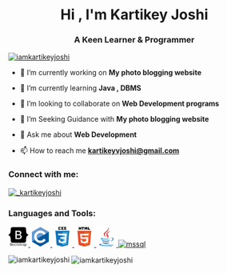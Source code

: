<h1 align="center">Hi , I'm Kartikey Joshi</h1>
<h3 align="center">A Keen Learner & Programmer</h3>

<p align="left"> <a href="https://github.com/ryo-ma/github-profile-trophy"><img src="https://github-profile-trophy.vercel.app/?username=iamkartikeyjoshi" alt="iamkartikeyjoshi" /></a> </p>

- 🔭 I’m currently working on **My photo blogging website**

- 🌱 I’m currently learning **Java , DBMS**

- 👯 I’m looking to collaborate on **Web Development programs**

- 🤝 I’m Seeking Guidance with **My photo blogging website**

- 💬 Ask me about **Web Development**

- 📫 How to reach me **kartikeyvjoshi@gmail.com**

<h3 align="left">Connect with me:</h3>
<p align="left">
<a href="https://instagram.com/_kartikeyjoshi" target="blank"><img align="center" src="https://raw.githubusercontent.com/rahuldkjain/github-profile-readme-generator/master/src/images/icons/Social/instagram.svg" alt="_kartikeyjoshi" height="30" width="40" /></a>
</p>

<h3 align="left">Languages and Tools:</h3>
<p align="left"> <a href="https://getbootstrap.com" target="_blank" rel="noreferrer"> <img src="https://raw.githubusercontent.com/devicons/devicon/master/icons/bootstrap/bootstrap-plain-wordmark.svg" alt="bootstrap" width="40" height="40"/> </a> <a href="https://www.cprogramming.com/" target="_blank" rel="noreferrer"> <img src="https://raw.githubusercontent.com/devicons/devicon/master/icons/c/c-original.svg" alt="c" width="40" height="40"/> </a> <a href="https://www.w3schools.com/css/" target="_blank" rel="noreferrer"> <img src="https://raw.githubusercontent.com/devicons/devicon/master/icons/css3/css3-original-wordmark.svg" alt="css3" width="40" height="40"/> </a> <a href="https://www.w3.org/html/" target="_blank" rel="noreferrer"> <img src="https://raw.githubusercontent.com/devicons/devicon/master/icons/html5/html5-original-wordmark.svg" alt="html5" width="40" height="40"/> </a> <a href="https://www.java.com" target="_blank" rel="noreferrer"> <img src="https://raw.githubusercontent.com/devicons/devicon/master/icons/java/java-original.svg" alt="java" width="40" height="40"/> </a> <a href="https://www.microsoft.com/en-us/sql-server" target="_blank" rel="noreferrer"> <img src="https://www.svgrepo.com/show/303229/microsoft-sql-server-logo.svg" alt="mssql" width="40" height="40"/> </a> </p>

<p><img align="left" src="https://github-readme-stats.vercel.app/api/top-langs?username=iamkartikeyjoshi&show_icons=true&locale=en&layout=compact" alt="iamkartikeyjoshi" /></p>

<p>&nbsp;<img align="center" src="https://github-readme-stats.vercel.app/api?username=iamkartikeyjoshi&show_icons=true&locale=en" alt="iamkartikeyjoshi" /></p>
